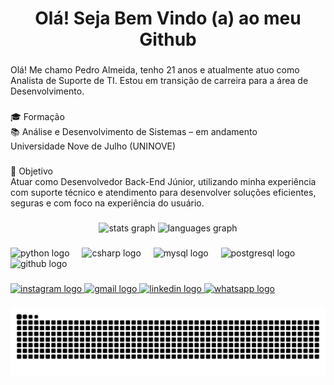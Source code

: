 <h1 align="center">Olá! Seja Bem Vindo (a) ao meu Github</h1>

###

<p align="left">Olá! Me chamo Pedro Almeida, tenho 21 anos e atualmente atuo como Analista de Suporte de TI. Estou em transição de carreira para a área de Desenvolvimento.</p>

###

<p align="left">🎓 Formação<br>📚 Análise e Desenvolvimento de Sistemas – em andamento<br>Universidade Nove de Julho (UNINOVE)</p>

###

<p align="left">🌟 Objetivo<br>Atuar como Desenvolvedor Back-End Júnior, utilizando minha experiência com suporte técnico e atendimento para desenvolver soluções eficientes, seguras e com foco na experiência do usuário.</p>

###

<div align="center">
  <img src="https://github-readme-stats.vercel.app/api?username=Ph-almeida-santos&hide_title=false&hide_rank=false&show_icons=true&include_all_commits=true&count_private=true&disable_animations=false&theme=dracula&locale=en&hide_border=false" height="150" alt="stats graph"  />
  <img src="https://github-readme-stats.vercel.app/api/top-langs?username=Ph-almeida-santos&locale=en&hide_title=false&layout=compact&card_width=320&langs_count=5&theme=dracula&hide_border=false" height="150" alt="languages graph"  />
</div>

###

<div align="left">
  <img src="https://cdn.jsdelivr.net/gh/devicons/devicon/icons/python/python-original.svg" height="30" alt="python logo"  />
  <img width="12" />
  <img src="https://cdn.jsdelivr.net/gh/devicons/devicon/icons/csharp/csharp-original.svg" height="30" alt="csharp logo"  />
  <img width="12" />
  <img src="https://cdn.jsdelivr.net/gh/devicons/devicon/icons/mysql/mysql-original.svg" height="30" alt="mysql logo"  />
  <img width="12" />
  <img src="https://cdn.jsdelivr.net/gh/devicons/devicon/icons/postgresql/postgresql-original.svg" height="30" alt="postgresql logo"  />
  <img width="12" />
  <img src="https://cdn.jsdelivr.net/gh/devicons/devicon/icons/github/github-original.svg" height="30" alt="github logo"  />
</div>

###

<div align="left">
  <a href="https://www.instagram.com/pha_lmeida?igsh=MXRwczNwMzY1cnd0OQ==" target="_blank">
    <img src="https://img.shields.io/static/v1?message=Instagram&logo=instagram&label=&color=E4405F&logoColor=white&labelColor=&style=for-the-badge" height="35" alt="instagram logo"  />
  </a>
  <a href="mailto:phalmeidasantos@gmail.com" target="_blank">
    <img src="https://img.shields.io/static/v1?message=Gmail&logo=gmail&label=&color=D14836&logoColor=white&labelColor=&style=for-the-badge" height="35" alt="gmail logo"  />
  </a>
  <a href="https://www.linkedin.com/in/pedro-almeida-a86158232/" target="_blank">
    <img src="https://img.shields.io/static/v1?message=LinkedIn&logo=linkedin&label=&color=0077B5&logoColor=white&labelColor=&style=for-the-badge" height="35" alt="linkedin logo"  />
  </a>
  <a href="https://wa.me/5511975756286" target="_blank">
    <img src="https://img.shields.io/static/v1?message=Whatsapp&logo=whatsapp&label=&color=25D366&logoColor=white&labelColor=&style=for-the-badge" height="35" alt="whatsapp logo"  />
  </a>
</div>

###

<picture align="center">
  <source media="(prefers-color-scheme: dark)" srcset="https://raw.githubusercontent.com/Ph-almeida-santos/Ph-almeida-santos/output/github-contribution-grid-snake-dark.svg">
  <source media="(prefers-color-scheme: light)" srcset="https://raw.githubusercontent.com/Ph-almeida-santos/Ph-almeida-santos/output/github-contribution-grid-snake-dark.svg">
  <img align="center" alt="github contribution grid snake animation" src="https://raw.githubusercontent.com/Ph-almeida-santos/Ph-almeida-santos/output/github-contribution-grid-snake.svg">
</picture>
